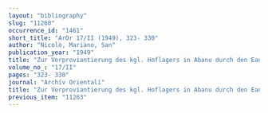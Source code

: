 ```yaml
---
layout: "bibliography"
slug: "11260"
occurrence_id: "1461"
short_title: "ArOr 17/II (1949), 323- 330"
author: "Nicolò, Mariano, San"
publication_year: "1949"
title: "Zur Verproviantierung des kgl. Hoflagers in Abanu durch den Eanna-Tempel in Uruk"
volume_no_: "17/II"
pages: "323- 330"
journal: "Archív Orientalí"
title: "Zur Verproviantierung des kgl. Hoflagers in Abanu durch den Eanna-Tempel in Uruk"
previous_item: "11263"
---
```

